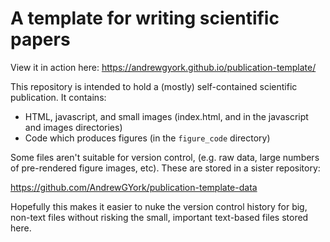 # A template for writing scientific papers
View it in action here:
https://andrewgyork.github.io/publication-template/

This repository is intended to hold a (mostly) self-contained scientific publication. It contains:

* HTML, javascript, and small images (index.html, and in the javascript and images directories)
* Code which produces figures (in the `figure_code` directory)

Some files aren't suitable for version control, (e.g. raw data, large numbers of pre-rendered figure images, etc). These are stored in a sister repository:

https://github.com/AndrewGYork/publication-template-data

Hopefully this makes it easier to nuke the version control history for big, non-text files without risking the small, important text-based files stored here.
